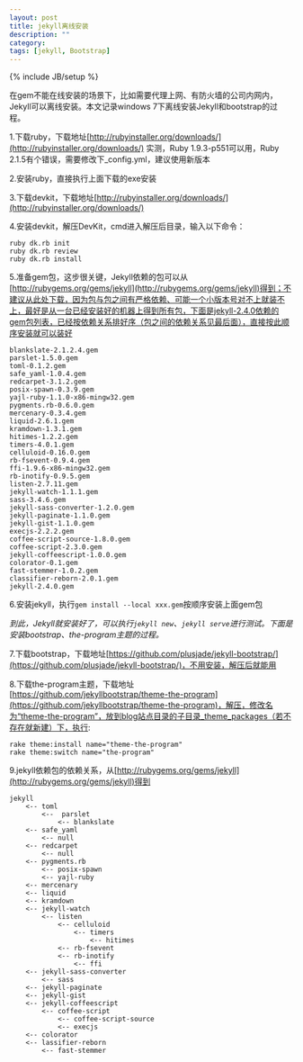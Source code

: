 ```yaml
---
layout: post
title: jekyll离线安装
description: ""
category: 
tags: [jekyll, Bootstrap]
---
```

{% include JB/setup %}

在gem不能在线安装的场景下，比如需要代理上网、有防火墙的公司内网内，Jekyll可以离线安装。本文记录windows 7下离线安装Jekyll和bootstrap的过程。

1.下载ruby，下载地址[http://rubyinstaller.org/downloads/](http://rubyinstaller.org/downloads/)
实测，Ruby 1.9.3-p551可以用，Ruby 2.1.5有个错误，需要修改下_config.yml，建议使用新版本

2.安装ruby，直接执行上面下载的exe安装

3.下载devkit，下载地址[http://rubyinstaller.org/downloads/](http://rubyinstaller.org/downloads/)

4.安装devkit，解压DevKit，cmd进入解压后目录，输入以下命令：

    ruby dk.rb init
    ruby dk.rb review
    ruby dk.rb install

5.准备gem包，这步很关键，Jekyll依赖的包可以从[http://rubygems.org/gems/jekyll](http://rubygems.org/gems/jekyll)得到；不建议从此处下载，因为包与包之间有严格依赖、可能一个小版本号对不上就装不上，最好是从一台已经安装好的机器上得到所有包，下面是jekyll-2.4.0依赖的gem包列表，已经按依赖关系排好序（包之间的依赖关系见最后面），直接按此顺序安装就可以装好

    blankslate-2.1.2.4.gem
    parslet-1.5.0.gem
    toml-0.1.2.gem 
    safe_yaml-1.0.4.gem
    redcarpet-3.1.2.gem
    posix-spawn-0.3.9.gem
    yajl-ruby-1.1.0-x86-mingw32.gem
    pygments.rb-0.6.0.gem
    mercenary-0.3.4.gem
    liquid-2.6.1.gem
    kramdown-1.3.1.gem
    hitimes-1.2.2.gem 
    timers-4.0.1.gem 
    celluloid-0.16.0.gem 
    rb-fsevent-0.9.4.gem
    ffi-1.9.6-x86-mingw32.gem
    rb-inotify-0.9.5.gem
    listen-2.7.11.gem
    jekyll-watch-1.1.1.gem
    sass-3.4.6.gem 
    jekyll-sass-converter-1.2.0.gem
    jekyll-paginate-1.1.0.gem
    jekyll-gist-1.1.0.gem 
    execjs-2.2.2.gem
    coffee-script-source-1.8.0.gem
    coffee-script-2.3.0.gem
    jekyll-coffeescript-1.0.0.gem
    colorator-0.1.gem
    fast-stemmer-1.0.2.gem
    classifier-reborn-2.0.1.gem
    jekyll-2.4.0.gem

6.安装jekyll，执行`gem install --local xxx.gem`按顺序安装上面gem包  

*到此，Jekyll就安装好了，可以执行`jekyll new`、`jekyll serve`进行测试。下面是安装bootstrap、the-program主题的过程。*


7.下载bootstrap，下载地址[https://github.com/plusjade/jekyll-bootstrap/](https://github.com/plusjade/jekyll-bootstrap/)，不用安装，解压后就能用

8.下载the-program主题，下载地址[https://github.com/jekyllbootstrap/theme-the-program](https://github.com/jekyllbootstrap/theme-the-program)，解压，修改名为“theme-the-program”，放到blog站点目录的子目录_theme_packages（若不存在就新建）下，执行:

    rake theme:install name="theme-the-program"
    rake theme:switch name="the-program" 

9.jekyll依赖包的依赖关系，从[http://rubygems.org/gems/jekyll](http://rubygems.org/gems/jekyll)得到

    jekyll
        <-- toml 
            <--  parslet
                <-- blankslate                   
        <-- safe_yaml 
            <-- null
        <-- redcarpet 
            <-- null
        <-- pygments.rb
            <-- posix-spawn                
            <-- yajl-ruby                
        <-- mercenary          
        <-- liquid            
        <-- kramdown            
        <-- jekyll-watch
            <-- listen
                <-- celluloid
                    <-- timers 
                        <-- hitimes                            
                <-- rb-fsevent                  
                <-- rb-inotify
                    <-- ffi
        <-- jekyll-sass-converter
            <-- sass                
        <-- jekyll-paginate             
        <-- jekyll-gist             
        <-- jekyll-coffeescript
            <-- coffee-script
                <-- coffee-script-source                  
                <-- execjs                    
        <-- colorator
        <-- lassifier-reborn
            <-- fast-stemmer                